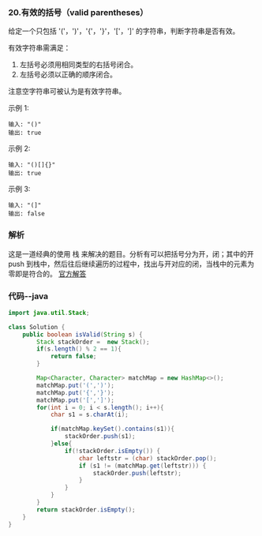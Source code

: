 ### 20.有效的括号（valid parentheses）

给定一个只包括 '('，')'，'{'，'}'，'['，']' 的字符串，判断字符串是否有效。

有效字符串需满足：

1. 左括号必须用相同类型的右括号闭合。
2. 左括号必须以正确的顺序闭合。

注意空字符串可被认为是有效字符串。

示例 1:
```
输入: "()"
输出: true
```
示例 2:
```
输入: "()[]{}"
输出: true
```
示例 3:
```
输入: "(]"
输出: false
```

### 解析
这是一道经典的使用 栈 来解决的题目。分析有可以把括号分为开，闭；其中的开 push 到栈中，然后往后继续遍历的过程中，找出与开对应的闭，当栈中的元素为零即是符合的。
[官方解答](https://leetcode-cn.com/problems/valid-parentheses/solution/you-xiao-de-gua-hao-by-leetcode)



### 代码--java
```java
import java.util.Stack;

class Solution {
    public boolean isValid(String s) {
        Stack stackOrder =  new Stack();
        if(s.length() % 2 == 1){
            return false;
        }

        Map<Character, Character> matchMap = new HashMap<>();
        matchMap.put('(',')');
        matchMap.put('{','}');
        matchMap.put('[',']');
        for(int i = 0; i < s.length(); i++){
            char s1 = s.charAt(i);

            if(matchMap.keySet().contains(s1)){
                stackOrder.push(s1);
            }else{
                if(!stackOrder.isEmpty()) {
                    char leftstr = (char) stackOrder.pop();
                    if (s1 != (matchMap.get(leftstr))) {
                        stackOrder.push(leftstr);
                    }
                }
            }
        }
        return stackOrder.isEmpty();
    }
}
```